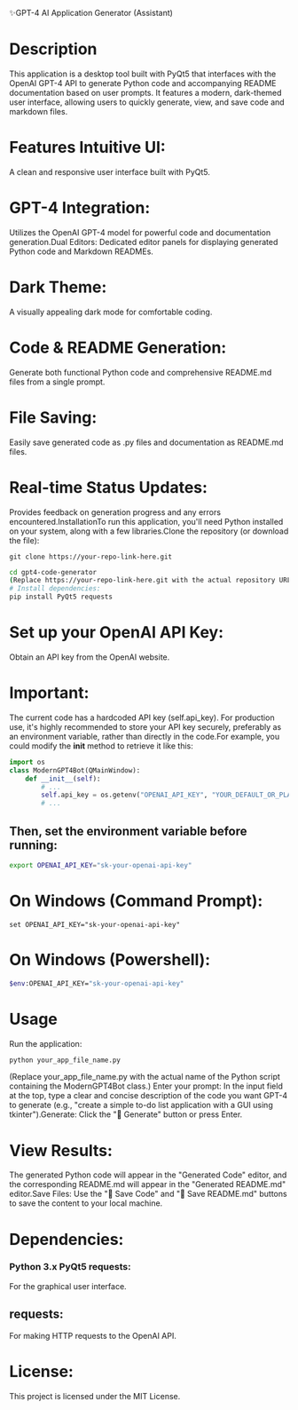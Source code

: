 ✨GPT-4 AI Application Generator (Assistant)
# Description
This application is a desktop tool built with PyQt5 that interfaces with the OpenAI GPT-4 API to generate Python code and accompanying README documentation based on user prompts. It features a modern, dark-themed user interface, allowing users to quickly generate, view, and save code and markdown files.
# Features Intuitive UI:
A clean and responsive user interface built with PyQt5.
# GPT-4 Integration:
Utilizes the OpenAI GPT-4 model for powerful code and documentation generation.Dual Editors: Dedicated editor panels for displaying generated Python code and Markdown READMEs.
# Dark Theme:
A visually appealing dark mode for comfortable coding.
# Code & README Generation:
Generate both functional Python code and comprehensive README.md files from a single prompt.
# File Saving: 
Easily save generated code as .py files and documentation as README.md files.
# Real-time Status Updates:
Provides feedback on generation progress and any errors encountered.InstallationTo run this application, you'll need Python installed on your system, along with a few libraries.Clone the repository (or download the file):
```shell
git clone https://your-repo-link-here.git
```
```bash
cd gpt4-code-generator
(Replace https://your-repo-link-here.git with the actual repository URL if this project is hosted.)
# Install dependencies:
pip install PyQt5 requests
```
# Set up your OpenAI API Key:
Obtain an API key from the OpenAI website.
# Important:
The current code has a hardcoded API key (self.api_key). For production use, it's highly recommended to store your API key securely, preferably as an environment variable, rather than directly in the code.For example, you could modify the __init__ method to retrieve it like this:
```python
import os
class ModernGPT4Bot(QMainWindow):
    def __init__(self):
        # ...
        self.api_key = os.getenv("OPENAI_API_KEY", "YOUR_DEFAULT_OR_PLACEHOLDER_KEY")
        # ...
```
## Then, set the environment variable before running:
```bash
export OPENAI_API_KEY="sk-your-openai-api-key"
```
# On Windows (Command Prompt):
```shell
set OPENAI_API_KEY="sk-your-openai-api-key"
```
# On Windows (Powershell):
```bash
$env:OPENAI_API_KEY="sk-your-openai-api-key"
```
# Usage
Run the application:
```bash
python your_app_file_name.py
```
(Replace your_app_file_name.py with the actual name of the Python script containing the ModernGPT4Bot class.)
Enter your prompt: 
In the input field at the top, type a clear and concise description of the code you want GPT-4 to generate (e.g., "create a simple to-do list application with a GUI using tkinter").Generate: Click the "🚀 Generate" button or press Enter.
# View Results: 
The generated Python code will appear in the "Generated Code" editor, and the corresponding README.md will appear in the "Generated README.md" editor.Save Files: Use the "💾 Save Code" and "📄 Save README.md" buttons to save the content to your local machine.
# Dependencies:
### Python 3.x PyQt5 requests:
For the graphical user interface. 
## requests:
For making HTTP requests to the OpenAI API.
# License:
This project is licensed under the MIT License.























